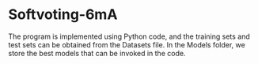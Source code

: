 # Softvoting-6mA
The program is implemented using Python code, and the training sets and test sets can be obtained from the Datasets file. In the Models folder, we store the best models that can be invoked in the code.
